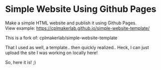 # Simple Website Using Github Pages
Make a simple HTML website and publish it using Github Pages.  
View example: https://cplmakerlab.github.io/simple-website-template/

This is a fork of: cplmakerlab/simple-website-template

That I used as well, a template.. then quickly realized..
Heck, I can just upload the site I was working on locally here!

So, here it is! ;) 
